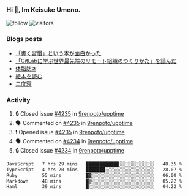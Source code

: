 ### Hi 👋, Im Keisuke Umeno.

<!--
**9renpoto/9renpoto** is a ✨ _special_ ✨ repository because its `README.md` (this file) appears on your GitHub profile.

Here are some ideas to get you started:

- 🔭 I’m currently working on ...
- 🌱 I’m currently learning ...
- 👯 I’m looking to collaborate on ...
- 🤔 I’m looking for help with ...
- 💬 Ask me about ...
- 📫 How to reach me: ...
- 😄 Pronouns: ...
- ⚡ Fun fact: ...
-->

![follow](https://img.shields.io/github/followers/9renpoto?label=Follow&style=social)
![visitors](https://komarev.com/ghpvc/?username=9renpoto&label=Profile%20views&color=0e75b6&style=flat)

### Blogs posts

<!-- BLOG-POST-LIST:START -->
- [「書く習慣」という本が面白かった](https://9renpoto.win/entry/2024/11/11/leave_a_feeling_sad)
- [「GitLabに学ぶ世界最先端のリモート組織のつくりかた」を読んだ](https://9renpoto.win/entry/2024/09/10/remote_organization)
- [体脂肪↗](https://9renpoto.win/entry/2024/08/12/gaining_fat)
- [絵本を読む](https://9renpoto.win/entry/2024/07/26/picture_book)
- [二度寝](https://9renpoto.win/entry/2024/07/18/going_back_to_sleep)
<!-- BLOG-POST-LIST:END -->

### Activity

<!--START_SECTION:activity-->
1. 🔒 Closed issue [#4235](https://github.com/9renpoto/upptime/issues/4235) in [9renpoto/upptime](https://github.com/9renpoto/upptime)
2. 🗣 Commented on [#4235](https://github.com/9renpoto/upptime/issues/4235#issuecomment-2469108803) in [9renpoto/upptime](https://github.com/9renpoto/upptime)
3. ❗ Opened issue [#4235](https://github.com/9renpoto/upptime/issues/4235) in [9renpoto/upptime](https://github.com/9renpoto/upptime)
4. 🗣 Commented on [#4234](https://github.com/9renpoto/upptime/issues/4234#issuecomment-2468929227) in [9renpoto/upptime](https://github.com/9renpoto/upptime)
5. 🔒 Closed issue [#4234](https://github.com/9renpoto/upptime/issues/4234) in [9renpoto/upptime](https://github.com/9renpoto/upptime)
<!--END_SECTION:activity-->

<!--START_SECTION:waka-->

```txt
JavaScript   7 hrs 29 mins   ████████████░░░░░░░░░░░░░   48.35 %
TypeScript   4 hrs 20 mins   ███████░░░░░░░░░░░░░░░░░░   28.07 %
Ruby         55 mins         █▓░░░░░░░░░░░░░░░░░░░░░░░   06.00 %
Markdown     48 mins         █▒░░░░░░░░░░░░░░░░░░░░░░░   05.22 %
Haml         39 mins         █░░░░░░░░░░░░░░░░░░░░░░░░   04.22 %
```

<!--END_SECTION:waka-->
